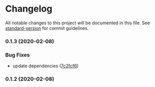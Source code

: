 # Changelog

All notable changes to this project will be documented in this file. See [standard-version](https://github.com/conventional-changelog/standard-version) for commit guidelines.

### 0.1.3 (2020-02-08)


### Bug Fixes

* update dependencies ([7c2fcf6](https://github.com/lokkasio/arlement/commit/7c2fcf68aa872dcb7eea9e4652c5042d05df1d1d))

### 0.1.2 (2020-02-08)

